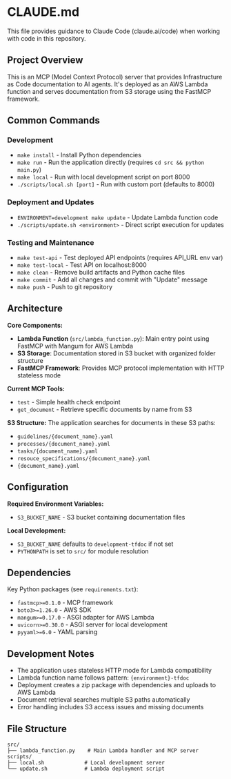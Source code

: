 # CLAUDE.md

This file provides guidance to Claude Code (claude.ai/code) when working with code in this repository.

## Project Overview

This is an MCP (Model Context Protocol) server that provides Infrastructure as Code documentation to AI agents. It's deployed as an AWS Lambda function and serves documentation from S3 storage using the FastMCP framework.

## Common Commands

### Development
- `make install` - Install Python dependencies
- `make run` - Run the application directly (requires `cd src && python main.py`)
- `make local` - Run with local development script on port 8000
- `./scripts/local.sh [port]` - Run with custom port (defaults to 8000)

### Deployment and Updates
- `ENVIRONMENT=development make update` - Update Lambda function code
- `./scripts/update.sh <environment>` - Direct script execution for updates

### Testing and Maintenance
- `make test-api` - Test deployed API endpoints (requires API_URL env var)
- `make test-local` - Test API on localhost:8000
- `make clean` - Remove build artifacts and Python cache files
- `make commit` - Add all changes and commit with "Update" message
- `make push` - Push to git repository

## Architecture

**Core Components:**
- **Lambda Function** (`src/lambda_function.py`): Main entry point using FastMCP with Mangum for AWS Lambda
- **S3 Storage**: Documentation stored in S3 bucket with organized folder structure
- **FastMCP Framework**: Provides MCP protocol implementation with HTTP stateless mode

**Current MCP Tools:**
- `test` - Simple health check endpoint
- `get_document` - Retrieve specific documents by name from S3

**S3 Structure:**
The application searches for documents in these S3 paths:
- `guidelines/{document_name}.yaml`
- `processes/{document_name}.yaml`
- `tasks/{document_name}.yaml`
- `resouce_specifications/{document_name}.yaml`
- `{document_name}.yaml`

## Configuration

**Required Environment Variables:**
- `S3_BUCKET_NAME` - S3 bucket containing documentation files

**Local Development:**
- `S3_BUCKET_NAME` defaults to `development-tfdoc` if not set
- `PYTHONPATH` is set to `src/` for module resolution

## Dependencies

Key Python packages (see `requirements.txt`):
- `fastmcp>=0.1.0` - MCP framework
- `boto3>=1.26.0` - AWS SDK
- `mangum>=0.17.0` - ASGI adapter for AWS Lambda
- `uvicorn>=0.30.0` - ASGI server for local development
- `pyyaml>=6.0` - YAML parsing

## Development Notes

- The application uses stateless HTTP mode for Lambda compatibility
- Lambda function name follows pattern: `{environment}-tfdoc`
- Deployment creates a zip package with dependencies and uploads to AWS Lambda
- Document retrieval searches multiple S3 paths automatically
- Error handling includes S3 access issues and missing documents

## File Structure

```
src/
├── lambda_function.py    # Main Lambda handler and MCP server
scripts/
├── local.sh             # Local development server
└── update.sh            # Lambda deployment script
```